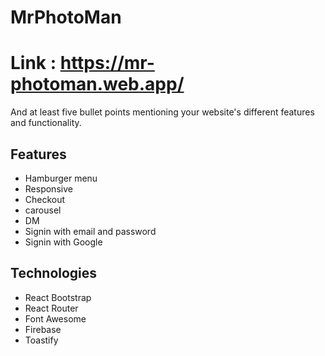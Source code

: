 # MrPhotoMan
# Link : https://mr-photoman.web.app/
And at least five bullet points mentioning your website's different features and functionality.
## Features
- Hamburger menu
- Responsive
- Checkout
- carousel
- DM
- Signin with email and password
- Signin with Google

## Technologies
- React Bootstrap
- React Router
- Font Awesome
- Firebase
- Toastify
